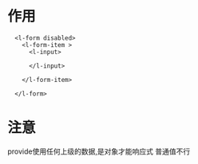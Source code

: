 # 作用

```
  <l-form disabled>
    <l-form-item >
      <l-input>

      </l-input>

    </l-form-item>

  </l-form>
```
# 注意
provide使用任何上级的数据,是对象才能响应式 普通值不行


